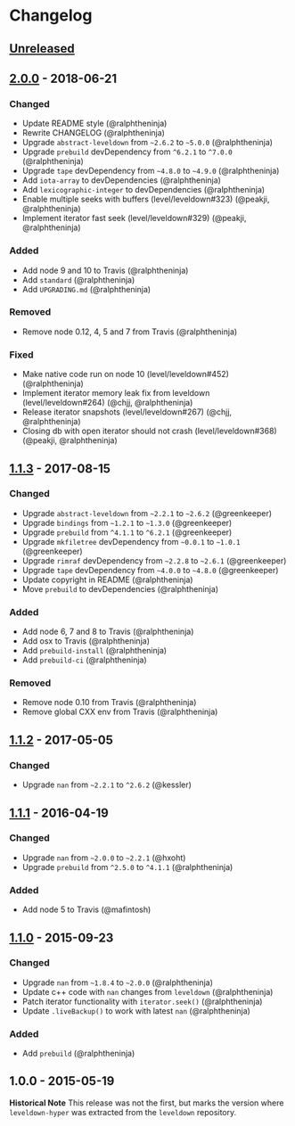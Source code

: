 # Changelog

## [Unreleased]

## [2.0.0] - 2018-06-21

### Changed
* Update README style (@ralphtheninja)
* Rewrite CHANGELOG (@ralphtheninja)
* Upgrade `abstract-leveldown` from `~2.6.2` to `~5.0.0` (@ralphtheninja)
* Upgrade `prebuild` devDependency from `^6.2.1` to `^7.0.0` (@ralphtheninja)
* Upgrade `tape` devDependency from `~4.8.0` to `~4.9.0` (@ralphtheninja)
* Add `iota-array` to devDependencies (@ralphtheninja)
* Add `lexicographic-integer` to devDependencies (@ralphtheninja)
* Enable multiple seeks with buffers (level/leveldown#323) (@peakji, @ralphtheninja)
* Implement iterator fast seek (level/leveldown#329) (@peakji, @ralphtheninja)

### Added
* Add node 9 and 10 to Travis (@ralphtheninja)
* Add `standard` (@ralphtheninja)
* Add `UPGRADING.md` (@ralphtheninja)

### Removed
* Remove node 0.12, 4, 5 and 7 from Travis (@ralphtheninja)

### Fixed
* Make native code run on node 10 (level/leveldown#452) (@ralphtheninja)
* Implement iterator memory leak fix from leveldown (level/leveldown#264) (@chjj, @ralphtheninja)
* Release iterator snapshots (level/leveldown#267) (@chjj, @ralphtheninja)
* Closing db with open iterator should not crash (level/leveldown#368) (@peakji, @ralphtheninja)

## [1.1.3] - 2017-08-15

### Changed
* Upgrade `abstract-leveldown` from `~2.2.1` to `~2.6.2` (@greenkeeper)
* Upgrade `bindings` from `~1.2.1` to `~1.3.0` (@greenkeeper)
* Upgrade `prebuild` from `^4.1.1` to `^6.2.1` (@greenkeeper)
* Upgrade `mkfiletree` devDependency from `~0.0.1` to `~1.0.1` (@greenkeeper)
* Upgrade `rimraf` devDependency from `~2.2.8` to `~2.6.1` (@greenkeeper)
* Upgrade `tape` devDependency from `~4.0.0` to `~4.8.0` (@greenkeeper)
* Update copyright in README (@ralphtheninja)
* Move `prebuild` to devDependencies (@ralphtheninja)

### Added
* Add node 6, 7 and 8 to Travis (@ralphtheninja)
* Add osx to Travis (@ralphtheninja)
* Add `prebuild-install` (@ralphtheninja)
* Add `prebuild-ci` (@ralphtheninja)

### Removed
* Remove node 0.10 from Travis (@ralphtheninja)
* Remove global CXX env from Travis (@ralphtheninja)

## [1.1.2] - 2017-05-05

### Changed
* Upgrade `nan` from `~2.2.1` to `^2.6.2` (@kessler)

## [1.1.1] - 2016-04-19

### Changed
* Upgrade `nan` from `~2.0.0` to `~2.2.1` (@hxoht)
* Upgrade `prebuild` from `^2.5.0` to `^4.1.1` (@ralphtheninja)

### Added
* Add node 5 to Travis (@mafintosh)

## [1.1.0] - 2015-09-23

### Changed
* Upgrade `nan` from `~1.8.4` to `~2.0.0` (@ralphtheninja)
* Update c++ code with `nan` changes from `leveldown` (@ralphtheninja)
* Patch iterator functionality with `iterator.seek()` (@ralphtheninja)
* Update `.liveBackup()` to work with latest `nan` (@ralphtheninja)

### Added
* Add `prebuild` (@ralphtheninja)

## 1.0.0 - 2015-05-19

**Historical Note** This release was not the first, but marks the version where `leveldown-hyper` was extracted from the `leveldown` repository.

[unreleased]: https://github.com/level/leveldown-hyper/compare/v2.0.0...HEAD
[2.0.0]: https://github.com/level/leveldown-hyper/compare/v1.1.3...v2.0.0
[1.1.3]: https://github.com/level/leveldown-hyper/compare/v1.1.2...v1.1.3
[1.1.2]: https://github.com/level/leveldown-hyper/compare/v1.1.1...v1.1.2
[1.1.1]: https://github.com/level/leveldown-hyper/compare/v1.1.0...v1.1.1
[1.1.0]: https://github.com/level/leveldown-hyper/compare/v1.0.0...v1.1.0


